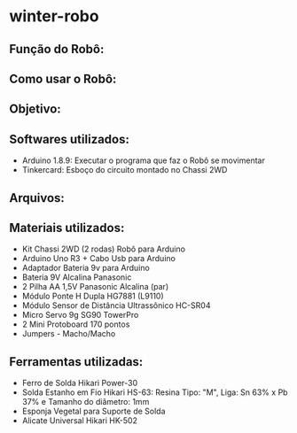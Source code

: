 # winter-robo

## Função do Robô: 


## Como usar o Robô: 



## Objetivo:



## Softwares utilizados:

* Arduino 1.8.9: Executar o programa que faz o Robô se movimentar
* Tinkercard: Esboço do circuito montado no Chassi 2WD







## Arquivos: 



## Materiais utilizados:
* Kit Chassi 2WD (2 rodas) Robô para Arduino
* Arduino Uno R3 + Cabo Usb para Arduino
* Adaptador Bateria 9v para Arduino
* Bateria 9V Alcalina Panasonic
* 2 Pilha AA 1,5V Panasonic Alcalina (par)
* Módulo Ponte H Dupla HG7881 (L9110)
* Módulo Sensor de Distância Ultrassônico HC-SR04
* Micro Servo 9g SG90 TowerPro
* 2 Mini Protoboard 170 pontos
* Jumpers - Macho/Macho




## Ferramentas utilizadas:
* Ferro de Solda Hikari Power-30
* Solda Estanho em Fio Hikari HS-63: Resina Tipo: "M", Liga: Sn 63% x Pb 37% e Tamanho do diâmetro: 1mm
* Esponja Vegetal para Suporte de Solda
* Alicate Universal Hikari HK-502

